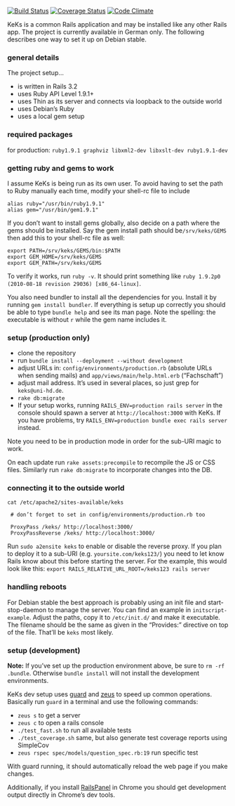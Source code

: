 [![Build Status](https://travis-ci.org/kekshd/keks.png?branch=master)](https://travis-ci.org/kekshd/keks)
[![Coverage Status](https://coveralls.io/repos/breunigs/keks/badge.png?branch=master)](https://coveralls.io/r/breunigs/keks?branch=master)
[![Code Climate](https://codeclimate.com/github/breunigs/keks.png)](https://codeclimate.com/github/breunigs/keks)

KeKs is a common Rails application and may be installed like any other Rails app. The project is currently available in German only. The following describes one way to set it up on Debian stable.

### general details
The project setup…
- is written in Rails 3.2
- uses Ruby API Level 1.9.1+
- uses Thin as its server and connects via loopback to the outside world
- uses Debian’s Ruby
- uses a local gem setup


### required packages
for production: `ruby1.9.1 graphviz libxml2-dev libxslt-dev ruby1.9.1-dev`

### getting ruby and gems to work
I assume KeKs is being run as its own user. To avoid having to set the path to Ruby manually each time, modify your shell-rc file to include
```
alias ruby="/usr/bin/ruby1.9.1"
alias gem="/usr/bin/gem1.9.1"
```
If you don’t want to install gems globally, also decide on a path where the gems should be installed. Say the gem install path should be`/srv/keks/GEMS` then add this to your shell-rc file as well:
```
export PATH=/srv/keks/GEMS/bin:$PATH
export GEM_HOME=/srv/keks/GEMS
export GEM_PATH=/srv/keks/GEMS
```
To verify it works, run `ruby -v`. It should print something like `ruby 1.9.2p0 (2010-08-18 revision 29036) [x86_64-linux]`.

You also need bundler to install all the dependencies for you. Install it by running `gem install bundler`. If everything is setup up correctly you should be able to type `bundle help` and see its man page. Note the spelling: the executable is without `r` while the gem name includes it.


### setup (production only)
- clone the repository
- run `bundle install --deployment --without development`
- adjust URLs in: `config/environments/production.rb` (absolute URLs when sending mails) and `app/views/main/help.html.erb` (“Fachschaft”)
- adjust mail address. It’s used in several places, so just grep for `keks@uni-hd.de`.
- `rake db:migrate`
- If your setup works, running `RAILS_ENV=production rails server` in the console should spawn a server at `http://localhost:3000` with KeKs. If you have problems, try `RAILS_ENV=production bundle exec rails server` instead.

Note you need to be in production mode in order for the sub-URI magic to work.

On each update run `rake assets:precompile` to recompile the JS or CSS files. Similarly run `rake db:migrate` to incorporate changes into the DB.

### connecting it to the outside world
`cat /etc/apache2/sites-available/keks`
```
 # don’t forget to set in config/environments/production.rb too

 ProxyPass /keks/ http://localhost:3000/
 ProxyPassReverse /keks/ http://localhost:3000/
```

Run `sudo a2ensite keks` to enable or disable the reverse proxy. If you plan to deploy it to a sub-URI (e.g. `yoursite.com/keks123/`) you need to let know Rails know about this before starting the server. For the example, this would look like this: `export RAILS_RELATIVE_URL_ROOT=/keks123 rails server`


### handling reboots

For Debian stable the best approach is probably using an init file and start-stop-daemon to manage the server. You can find an example in `initscript-example`. Adjust the paths, copy it to `/etc/init.d/` and make it executable. The filename should be the same as given in the “Provides:” directive on top of the file. That’ll be `keks` most likely.


### setup (development)

**Note:** If you’ve set up the production environment above, be sure to `rm -rf .bundle`. Otherwise `bundle install` will not install the development environments.

KeKs dev setup uses [guard](https://github.com/guard/guard) and [zeus](https://github.com/burke/zeus) to speed up common operations. Basically run `guard` in a terminal and use the following commands:
- `zeus s` to get a server
- `zeus c` to open a rails console
- `./test_fast.sh` to run all available tests
- `./test_coverage.sh` same, but also generate test coverage reports using SimpleCov
- `zeus rspec spec/models/question_spec.rb:19` run specific test

With guard running, it should automatically reload the web page if you make changes.

Additionally, if you install [RailsPanel](https://chrome.google.com/webstore/detail/railspanel/gjpfobpafnhjhbajcjgccbbdofdckggg) in Chrome you should get development output directly in Chrome’s dev tools.
